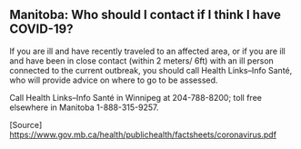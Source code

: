 ## Manitoba: Who should I contact if I think I have COVID-19?

If you are ill and have recently traveled to an affected area, or if you are ill and have been in close contact (within 2 meters/ 6ft) with an ill person connected to the current outbreak, you should call Health Links–Info Santé, who will provide advice on where to go to be assessed.

Call Health Links–Info Santé in Winnipeg at 204-788-8200; toll free elsewhere in Manitoba 1-888-315-9257.

[Source] https://www.gov.mb.ca/health/publichealth/factsheets/coronavirus.pdf
